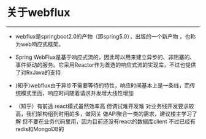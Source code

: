 # 关于webflux

---
- webflux是springboot2.0的产物（即spring5.0），出版的一个新产物
，也称为web响应式框架。

- Spring WebFlux是基于响应式流的，因此可以用来建立异步的、非阻塞的、事件驱动的服务。它采用Reactor作为首选的响应式流的实现库，不过也提供了对RxJava的支持

- (知乎)webflux由于异步不需要等待的特性，响应时间基本上是一条线，而传统模式里面，响应时间随着请求并发增大线性增加

- （知乎）有前途 react模式虽然效率高 但调试难开发难 对业务线开发要求较高，我们架构组到时用的多，做网关 做API聚合一类的需求，建议楼主学习了解 但不要在业务代码里用，因为目前还没有react的数据库client 不过已经有redis和MongoDB的


